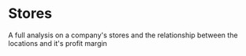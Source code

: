 # Stores
A full analysis on a company's stores and the relationship between the locations and it's profit margin
